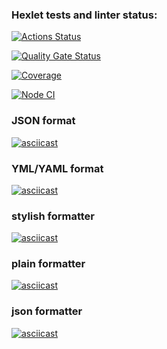 ### Hexlet tests and linter status:

[![Actions Status](https://github.com/Dmitry-Khodanitsky/frontend-project-46/actions/workflows/hexlet-check.yml/badge.svg)](https://github.com/Dmitry-Khodanitsky/frontend-project-46/actions)

[![Quality Gate Status](https://sonarcloud.io/api/project_badges/measure?project=DK_HX-project-2&metric=alert_status)](https://sonarcloud.io/summary/new_code?id=DK_HX-project-2)

[![Coverage](https://sonarcloud.io/api/project_badges/measure?project=DK_HX-project-2&metric=coverage)](https://sonarcloud.io/summary/new_code?id=DK_HX-project-2)

[![Node CI](https://github.com/Dmitry-Khodanitsky/frontend-project-46/actions/workflows/nodejs.yml/badge.svg?branch=main)](https://github.com/Dmitry-Khodanitsky/frontend-project-46/actions/workflows/nodejs.yml)

### JSON format
[![asciicast](https://asciinema.org/a/727322.svg)](https://asciinema.org/a/727322)

### YML/YAML format
[![asciicast](https://asciinema.org/a/727773.svg)](https://asciinema.org/a/727773)

### stylish formatter
[![asciicast](https://asciinema.org/a/jrGFSQTa2TSXs8zJnM9jA8raJ.svg)](https://asciinema.org/a/jrGFSQTa2TSXs8zJnM9jA8raJ) 

### plain formatter
[![asciicast](https://asciinema.org/a/fqyGDcSNoUU1XcFXq1Dj150DE.svg)](https://asciinema.org/a/fqyGDcSNoUU1XcFXq1Dj150DE)

### json formatter 
[![asciicast](https://asciinema.org/a/hEMqlHilOPnOPZ1isGSELZhTD.svg)](https://asciinema.org/a/hEMqlHilOPnOPZ1isGSELZhTD)